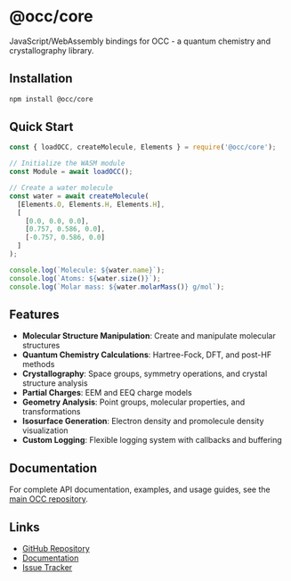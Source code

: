 # @occ/core

JavaScript/WebAssembly bindings for OCC - a quantum chemistry and crystallography library.

## Installation

```bash
npm install @occ/core
```

## Quick Start

```javascript
const { loadOCC, createMolecule, Elements } = require('@occ/core');

// Initialize the WASM module
const Module = await loadOCC();

// Create a water molecule
const water = await createMolecule(
  [Elements.O, Elements.H, Elements.H],
  [
    [0.0, 0.0, 0.0],
    [0.757, 0.586, 0.0],
    [-0.757, 0.586, 0.0]
  ]
);

console.log(`Molecule: ${water.name}`);
console.log(`Atoms: ${water.size()}`);
console.log(`Molar mass: ${water.molarMass()} g/mol`);
```

## Features

- **Molecular Structure Manipulation**: Create and manipulate molecular structures
- **Quantum Chemistry Calculations**: Hartree-Fock, DFT, and post-HF methods
- **Crystallography**: Space groups, symmetry operations, and crystal structure analysis
- **Partial Charges**: EEM and EEQ charge models
- **Geometry Analysis**: Point groups, molecular properties, and transformations
- **Isosurface Generation**: Electron density and promolecule density visualization
- **Custom Logging**: Flexible logging system with callbacks and buffering

## Documentation

For complete API documentation, examples, and usage guides, see the [main OCC repository](https://github.com/peterspackman/occ#readme).

## Links

- [GitHub Repository](https://github.com/peterspackman/occ)
- [Documentation](https://github.com/peterspackman/occ#readme)
- [Issue Tracker](https://github.com/peterspackman/occ/issues)